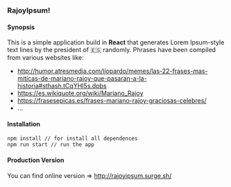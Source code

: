 ### __RajoyIpsum!__

#### Synopsis

This is a simple application build in **React** that generates Lorem Ipsum-style text lines by the president of 🇪🇸 randomly.
Phrases have been compiled from various websites like:

- http://humor.atresmedia.com/liopardo/memes/las-22-frases-mas-miticas-de-mariano-rajoy-que-pasaran-a-la-historia#sthash.tCqYHI5s.dpbs
- https://es.wikiquote.org/wiki/Mariano_Rajoy
- https://frasesepicas.es/frases-mariano-rajoy-graciosas-celebres/
- ...

#### Installation

```console
npm install // for install all dependences
npm run start // run the app
```

#### Production Version

You can find online version => http://rajoyipsum.surge.sh/